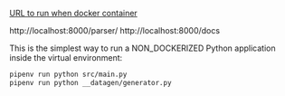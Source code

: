 [URL to run when docker container](http://localhost:8000/indexes/)

http://localhost:8000/parser/
http://localhost:8000/docs



This is the simplest way to run a NON_DOCKERIZED Python application inside the virtual environment:
```sh
pipenv run python src/main.py
pipenv run python __datagen/generator.py
```
